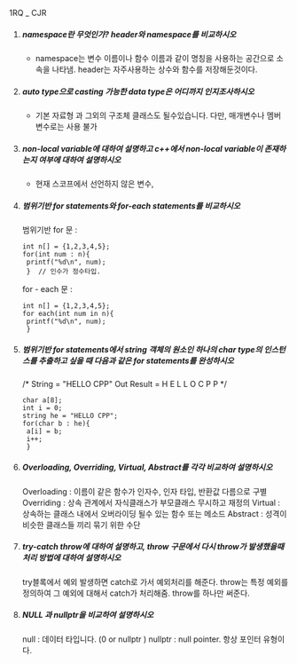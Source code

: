 1RQ _ CJR

1. ##### namespace란 무엇인가? header와 namespace를 비교하시오

   - namespace는 변수 이름이나 함수 이름과 같이 명칭을 사용하는 공간으로 소속을 나타냄.
      header는 자주사용하는 상수와 함수를 저장해둔것이다.

      

2. ##### auto type으로 casting 가능한 data type은 어디까지 인지조사하시오

   - 기본 자료형 과 그외의 구조체 클래스도 될수있습니다. 다만, 매개변수나 멤버 변수로는 사용 불가

   

3. ##### non-local variable에 대하여 설명하고 c++에서 non-local variable이 존재하는지 여부에 대하여 설명하시오

   - 현재 스코프에서 선언하지 않은 변수, 

     

4. ##### 범위기반 for statements와 for-each statements를 비교하시오

   범위기반 for 문 : 

   ```
   int n[] = {1,2,3,4,5};
   for(int num : n){ 
   	printf("%d\n", num); 
   	}  // 인수가 정수타입.
   ```

   for - each 문 : 

   ```
   int n[] = {1,2,3,4,5}; 
   for each(int num in n){ 
   	printf("%d\n", num); 
   	}
   ```

   

5. ##### 범위기반 for statements에서 string 객체의 원소인 하나의 char type의 인스턴스를 추출하고 싶을 때 다음과 같은 for statements를 완성하시오 

   /* 
   	String = "HELLO CPP"
   	Out Result = H E L L O C P P 
   */

   ```
   char a[8];
   int i = 0;
   string he = "HELLO CPP";
   for(char b : he){
   	a[i] = b;
   	i++;
   	}
   ```

   

6. ##### Overloading, Overriding, Virtual, Abstract를 각각 비교하여 설명하시오

   Overloading : 이름이 같은 함수가 인자수, 인자 타입, 반환값 다름으로 구별
   Overriding : 상속 관계에서 자식클래스가 부모클래스 무시하고 재정의
   Virtual  : 상속하는 클래스 내에서 오버라이딩 될수 있는 함수 또는 메소드 
   Abstract : 성격이 비슷한 클래스들 끼리 묶기 위한 수단

   

7. ##### try-catch throw에 대하여 설명하고, throw 구문에서 다시 throw가 발생했을때 처리 방법에 대하여 설명하시오

   try블록에서 예외 발생하면 catch로 가서 예외처리를 해준다. throw는 특정 예외를 정의하여 그 예외에 대해서 catch가 처리해줌.
   throw를 하나만 써준다.

8. ##### NULL 과 nullptr을 비교하여 설명하시오

   null : 데이터 타입니다. (0 or nullptr )
   nullptr : null pointer. 항상 포인터 유형이다.
